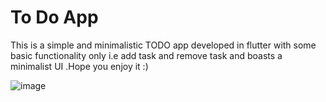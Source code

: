 # To Do App
This is a simple and minimalistic TODO app developed in flutter with some basic functionality only i.e add task and remove task and boasts a minimalist UI .Hope you enjoy it :)



![image](https://github.com/Sy-edUzair/Simple-TODO-APP/assets/115092632/a8f30b47-871a-48f8-97b4-7c27865b6e7b)
